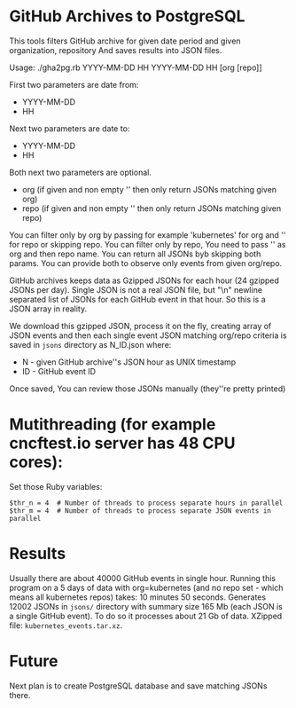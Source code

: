 # GitHub Archives to PostgreSQL

This tools filters GitHub archive for given date period and given organization, repository
And saves results into JSON files.

Usage:
./gha2pg.rb YYYY-MM-DD HH YYYY-MM-DD HH [org [repo]]

First two parameters are date from:
- YYYY-MM-DD
- HH

Next two parameters are date to:
- YYYY-MM-DD
- HH

Both next two parameters are optional.
- org (if given and non empty '' then only return JSONs matching given org)
- repo (if given and non empty '' then only return JSONs matching given repo)

You can filter only by org by passing for example 'kubernetes' for org and '' for repo or skipping repo.
You can filter only by repo, You need to pass '' as org and then repo name.
You can return all JSONs byb skipping both params.
You can provide both to observe only events from given org/repo.

GitHub archives keeps data as Gzipped JSONs for each hour (24 gzipped JSONs per day).
Single JSON is not a real JSON file, but "\n" newline separated list of JSONs for each GitHub event in that hour.
So this is a JSON array in reality.

We download this gzipped JSON, process it on the fly, creating array of JSON events and
then each single event JSON matching org/repo criteria is saved in `jsons` directory as
N_ID.json where:
- N - given GitHub archive''s JSON hour as UNIX timestamp
- ID - GitHub event ID

Once saved, You can review those JSONs manually (they''re pretty printed)

# Mutithreading (for example cncftest.io server has 48 CPU cores):

Set those Ruby variables:
```
$thr_n = 4  # Number of threads to process separate hours in parallel
$thr_m = 4  # Number of threads to process separate JSON events in parallel
```

# Results
Usually there are about 40000 GitHub events in single hour.
Running this program on a 5 days of data with org=kubernetes (and no repo set - which means all kubernetes repos) takes: 10 minutes 50 seconds.
Generates 12002 JSONs in `jsons/` directory with summary size 165 Mb (each JSON is a single GitHub event).
To do so it processes about 21 Gb of data.
XZipped file: `kubernetes_events.tar.xz`.


# Future
Next plan is to create PostgreSQL database and save matching JSONs there.


